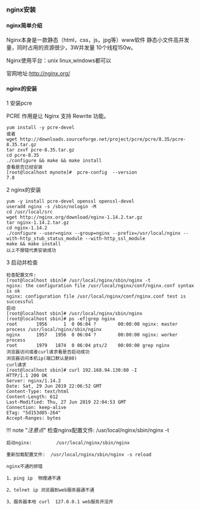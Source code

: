 ### nginx安装

#### nginx简单介绍

Nginx本身是一款静态（html，css，js，jpg等）www软件 静态小文件高并发量，同时占用的资源很少，3W并发量 10个线程150w。

Nginx使用平台：unix linux,windows都可以

官网地址:http://nginx.org/

#### nginx的安装

1 安装pcre
  
PCRE 作用是让 Nginx 支持 Rewrite 功能。

```
yum install -y pcre-devel
或者
wget http://downloads.sourceforge.net/project/pcre/pcre/8.35/pcre-8.35.tar.gz
tar zxvf pcre-8.35.tar.gz
cd pcre-8.35
./configure && make && make install
查看是否已经安装
[root@localhost mynote]#  pcre-config  --version
7.8
```

2 nginx的安装

```
yum -y install pcre-devel openssl openssl-devel
useradd nginx -s /sbin/nologin -M
cd /usr/local/src
wget http://nginx.org/download/nginx-1.14.2.tar.gz
tar nginx-1.14.2.tar.gz
cd nginx-1.14.2
./configure --user=nginx --group=nginx --prefix=/usr/local/nginx --with-http_stub_status_module --with-http_ssl_module
make && make install
以上不报错代表安装成功 
```
3  启动并检查

```
检查配置文件:
[root@localhost sbin]# /usr/local/nginx/sbin/nginx -t
nginx: the configuration file /usr/local/nginx/conf/nginx.conf syntax is ok
nginx: configuration file /usr/local/nginx/conf/nginx.conf test is successful
启动
[root@localhost sbin]# /usr/local/nginx/sbin/nginx
[root@localhost sbin]# ps -ef|grep nginx
root       1956      1  0 06:04 ?        00:00:00 nginx: master process /usr/local/nginx/sbin/nginx
nginx      1957   1956  0 06:04 ?        00:00:00 nginx: worker process      
root       1979   1874  0 06:04 pts/2    00:00:00 grep nginx
浏览器访问或者curl请求看是否启动成功
浏览器访问本机ip(端口默认是80)
curl请求
[root@localhost sbin]# curl 192.168.94.130:80 -I
HTTP/1.1 200 OK
Server: nginx/1.14.2
Date: Sat, 29 Jun 2019 22:06:52 GMT
Content-Type: text/html
Content-Length: 612
Last-Modified: Thu, 27 Jun 2019 22:04:53 GMT
Connection: keep-alive
ETag: "5d153d85-264"
Accept-Ranges: bytes

```


!!! note "*注意点*"
    检查nginx配置文件: /usr/local/nginx/sbin/nginx -t
    
    启动nginx:         /usr/local/nginx/sbin/nginx
    
    重新加载配置文件:  /usr/local/nginx/sbin/nginx -s reload

    nginx不通的排错
    
    1、ping ip  物理通不通
    
    2、telnet ip 浏览器到web服务器通不通
    
    3、服务器本地 curl  127.0.0.1 web服务开没开 

